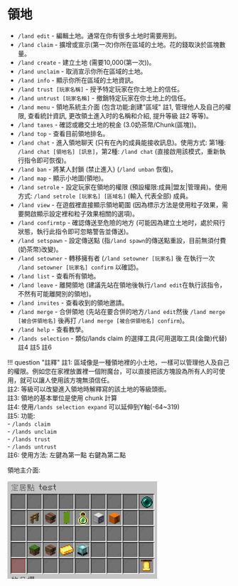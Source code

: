 # 領地

- `/land edit` - 編輯土地。通常在你有很多土地时需要用到。
- `/land claim` - 擴增或宣示(第一次)你所在區域的土地。花的錢取決於區塊數量。
- `/land create` - 建立土地 (需要10,000(第一次))。
- `/land unclaim` - 取消宣示你所在區域的土地。
- `/land info` - 顯示你所在區域的土地資訊。
- `/land trust [玩家名稱]` - 授予特定玩家在你土地上的信任。
- `/land untrust [玩家名稱]` - 撤銷特定玩家在你土地上的信任。
- `/land menu` - 領地系統主介面 (包含功能:創建"區域" 註1, 管理他人及自己的權限, 查看統計資訊, 更改領土進入时的名稱和介紹, 提升等級 註2 等等)。
- `/land taxes` - 確認或繳交土地的稅金 (3.0奶茶幣/Chunk(區塊))。
- `/land top` - 查看目前領地排名。
- `/land chat` - 進入領地聊天 (只有在內的成員能接收訊息)。使用方式: 第1種: `/land chat [領地名] [訊息]`，第2種: `/land chat` (直接啟用該模式，重新執行指令即可恢復)。
- `/land ban` - 將某人封鎖 (禁止進入) (`/land unban` 恢復)。
- `/land map` - 顯示小地圖(領地)。
- `/land setrole` - 設定玩家在領地的權限 (預設權限:成員|盟友|管理員)。使用方式: `/land setrole [玩家名] [區域名]` (輸入 代表全部) 成員。
- `/land view` - 在遊戲裡直接顯示領地範圍 (因為標示方法是使用粒子效果，需要開啟顯示設定裡和粒子效果相關的選項)。
- `/land confirmtp` - 確認傳送至危險的地方 (可能因為建立土地时，處於飛行狀態，執行此指令即可忽略警告並傳送)。
- `/land setspawn` - 設定傳送點 (指`/land spawn`的傳送點重設，目前無須付費(奶茶幣)改變)。
- `/land setowner` - 轉移擁有者 (`/land setowner [玩家名]` 後 在執行一次 `/land setowner [玩家名] confirm` 以確認)。
- `/land list` - 查看所有領地。
- `/land leave` - 離開領地 (建議先站在領地後執行`/land edit`在執行該指令，不然有可能離開別的領地)。
- `/land invites` - 查看收到的領地邀請。
- `/land merge` - 合併領地 (先站在要合併的地方`/land edit`然後 `/land merge [被合併領地名]` 後再打 `/land merge [被合併領地名] confirm`)。
- `/land help` - 查看教學。
- `/lands selection` - 類似/lands claim 的選擇工具(可用選取工具(金鋤)代替) 註4 註5 註6

!!! question "註釋"
    註1: 區域像是一種領地裡的小土地，一樣可以管理他人及自己的權限。例如您在家裡放置裡一個附魔台，可以直接把該方塊設為所有人的可使用，就可以讓人使用該方塊無須信任。  
    註2: 等級可以改變進入領地時解釋寫的該土地的等級頭銜。  
    註3: 領地的基本單位是使用 chunk 計算  
    註4: 使用`/lands selection expand` 可以延伸到Y軸(-64~319)  
    註5: 功能:  
    - `/lands claim`  
    - `/lands unclaim`  
    - `/lands trust`  
    - `/lands untrust`    
    註6: 使用方法: 左鍵為第一點 右鍵為第二點


領地主介面:

![image](../image/land.png)
